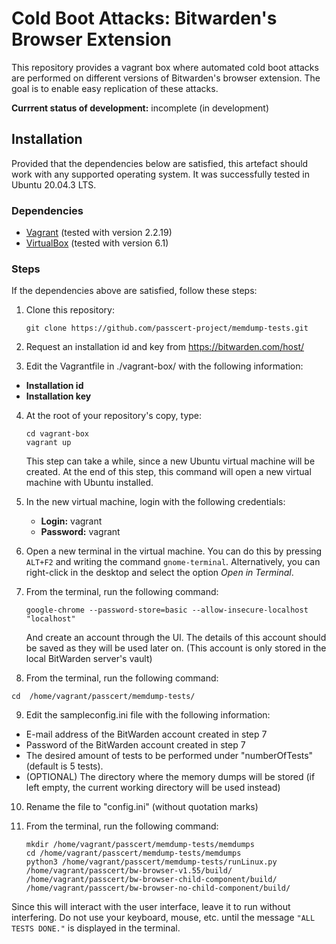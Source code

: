 # Cold Boot Attacks: Bitwarden's Browser Extension
This repository provides a vagrant box where automated cold boot attacks are performed on different versions of Bitwarden's browser extension. The goal is to enable easy replication of these attacks.

**Currrent status of development:** incomplete (in development)

## Installation
Provided that the dependencies below are satisfied, this artefact should work with any supported operating system. It was successfully tested in Ubuntu 20.04.3 LTS.

### Dependencies
 - [Vagrant](https://www.vagrantup.com/) (tested with version 2.2.19)
 - [VirtualBox]() (tested with version 6.1)

### Steps
If the dependencies above are satisfied, follow these steps:

 1. Clone this repository:

    ```
    git clone https://github.com/passcert-project/memdump-tests.git
    ```
 2. Request an installation id and key from https://bitwarden.com/host/

 3. Edit the Vagrantfile in ./vagrant-box/ with the following information:
   - **Installation id**
   - **Installation key**

 4. At the root of your repository's copy, type:

    ```
    cd vagrant-box
    vagrant up
    ```

    This step can take a while, since a new Ubuntu virtual machine will be created. At the end of this step, this command will open a new virtual machine with Ubuntu installed.

 5. In the new virtual machine, login with the following credentials:

    - **Login:** vagrant
    - **Password:** vagrant

 6. Open a new terminal in the virtual machine. You can do this by pressing `ALT+F2` and writing the command `gnome-terminal`. Alternatively, you can right-click in the desktop and select the option _Open in Terminal_.

 7. From the terminal, run the following command:
    ```
    google-chrome --password-store=basic --allow-insecure-localhost "localhost"
    ```
    And create an account through the UI. The details of this account should be saved as they will be used later on.
    (This account is only stored in the local BitWarden server's vault)

 8. From the terminal, run the following command:
   ```
   cd  /home/vagrant/passcert/memdump-tests/
   ```
 9. Edit the sampleconfig.ini file with the following information:
   - E-mail address of the BitWarden account created in step 7
   - Password of the BitWarden account created in step 7
   - The desired amount of tests to be performed under "numberOfTests" (default is 5 tests).
   - (OPTIONAL) The directory where the memory dumps will be stored (if left empty, the current working directory will be used instead)

 10. Rename the file to "config.ini" (without quotation marks)

 11. From the terminal, run the following command:

     ```
     mkdir /home/vagrant/passcert/memdump-tests/memdumps
     cd /home/vagrant/passcert/memdump-tests/memdumps
     python3 /home/vagrant/passcert/memdump-tests/runLinux.py /home/vagrant/passcert/bw-browser-v1.55/build/ /home/vagrant/passcert/bw-browser-child-component/build/ /home/vagrant/passcert/bw-browser-no-child-component/build/
     ```

Since this will interact with the user interface, leave it to run without interfering. Do not use your keyboard, mouse, etc. until the message `"ALL TESTS DONE."` is displayed in the terminal.